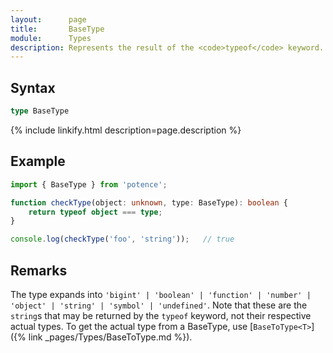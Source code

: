 ```yaml
---
layout:      page
title:       BaseType
module:      Types
description: Represents the result of the <code>typeof</code> keyword.
---
```

## Syntax

```ts
type BaseType
```

<div class="description">{% include linkify.html description=page.description %}</div>

## Example

```ts
import { BaseType } from 'potence';

function checkType(object: unknown, type: BaseType): boolean {
    return typeof object === type;
}

console.log(checkType('foo', 'string'));   // true
```

## Remarks

The type expands into `'bigint' | 'boolean' | 'function' | 'number' | 'object' |
'string' | 'symbol' | 'undefined'`. Note that these are the `string`s that may
be returned by the `typeof` keyword, not their respective actual types. To get
the actual type from a BaseType, use
[`BaseToType<T>`]({% link _pages/Types/BaseToType.md %}).
